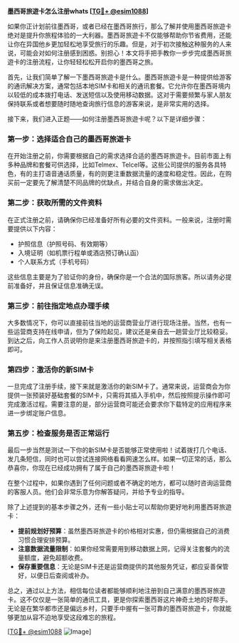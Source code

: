 **墨西哥旅遊卡怎么注册whats [[TG💪+ @esim1088](https://t.me/s/esim1088)]**

如果你正计划前往墨西哥，或者已经在墨西哥旅行，那么了解并使用墨西哥旅遊卡绝对是提升你旅程体验的一大利器。墨西哥旅遊卡不仅能够帮助你节省费用，还能让你在异国他乡更加轻松地享受旅行的乐趣。但是，对于初次接触这种服务的人来说，可能会对如何注册感到困惑。别担心！本文将手把手教你一步步完成墨西哥旅遊卡的注册流程，让你轻轻松松开启你的墨西哥之旅。

首先，让我们简单了解一下墨西哥旅遊卡是什么。墨西哥旅遊卡是一种提供给游客的通讯解决方案，通常包括本地SIM卡和相关的通讯套餐。它允许你在墨西哥境内以较低的成本拨打电话、发送短信以及使用移动数据。这对于需要频繁与家人朋友保持联系或者想要随时随地查询旅行信息的游客来说，是非常实用的选择。

接下来，我们进入正题——如何注册墨西哥旅遊卡呢？以下是详细步骤：

### **第一步：选择适合自己的墨西哥旅遊卡**
在开始注册之前，你需要根据自己的需求选择合适的墨西哥旅遊卡。目前市面上有多种品牌和套餐可供选择，比如Telmex、Telcel等。这些公司提供的服务各具特色，有的主打语音通话质量，有的则更注重数据流量的速度和稳定性。因此，在购买前一定要先了解清楚不同品牌的优缺点，并结合自身的需求做出决定。

### **第二步：获取所需的文件资料**
在正式注册之前，请确保你已经准备好所有必要的文件资料。一般来说，注册时需要提供以下内容：
- 护照信息（护照号码、有效期等）
- 入境证明（如机票行程单或酒店预订确认函）
- 个人联系方式（手机号码）

这些信息主要是为了验证你的身份，确保你是一个合法的国际旅客。所以请务必提前准备好，并且保证信息准确无误。

### **第三步：前往指定地点办理手续**
大多数情况下，你可以直接前往当地的运营商营业厅进行现场注册。当然，也有一些运营商支持在线申请，但为了保险起见，建议还是亲自去一趟营业厅比较稳妥。到达之后，向工作人员说明你是来注册墨西哥旅遊卡的，并按照指引填写相关表格即可。

### **第四步：激活你的新SIM卡**
一旦完成了注册手续，接下来就是激活你的新SIM卡了。通常来说，运营商会为你提供一张预装好基础套餐的SIM卡，只需将其插入手机中，然后按照提示操作即可完成激活过程。需要注意的是，部分运营商可能还会要求你下载特定的应用程序来进一步绑定账户信息。

### **第五步：检查服务是否正常运行**
最后一步当然是测试一下你的新SIM卡是否能够正常使用啦！试着拨打几个电话、发几条短信，同时也可以尝试连接网络看看网速怎么样。如果一切正常的话，那么恭喜你，你现在已经成功拥有了属于自己的墨西哥旅遊卡啦！

在整个过程中，如果你遇到了任何问题或者不确定的地方，都可以随时咨询运营商的客服人员。他们会非常乐意为你解答疑问，并给予专业的指导。

除了上述提到的基本步骤之外，还有一些小贴士可以帮助你更好地利用墨西哥旅遊卡：
- **提前规划好预算**：虽然墨西哥旅遊卡的价格相对实惠，但仍需根据自己的消费习惯合理安排预算。
- **注意数据流量限制**：如果你经常需要用到移动数据上网，记得关注套餐内的流量额度，避免超额收费。
- **保存重要信息**：无论是SIM卡还是运营商提供的其他服务凭证，都应妥善保管好，以便日后查阅或补办。

总之，通过以上方法，相信每位读者都能够顺利地注册到自己满意的墨西哥旅遊卡。这不仅仅是一张简单的通讯工具，更是你探索墨西哥这片神奇土地的好帮手。无论是在繁华都市还是偏远乡村，只要手中握有一张可靠的墨西哥旅遊卡，你就能够更加从容不迫地享受这段难忘的旅程。

[[TG💪+ @esim1088](https://t.me/s/esim1088) ![Image](https://i.postimg.cc/4NQfJmqS/Snipaste-2025-05-13-00-14-12.png)]